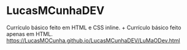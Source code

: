 # LucasMCunhaDEV
Currículo básico feito em HTML e CSS inline.
+
Currículo básico feito apenas em HTML.
https://LucasMOCunha.github.io/LucasMCunhaDEV/LuMaODev.html
